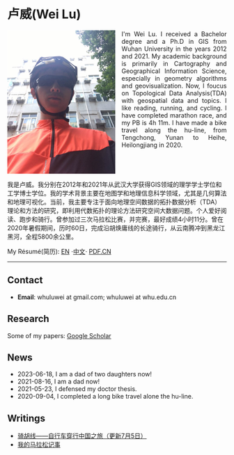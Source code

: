 # 卢威(Wei Lu)
<p style="height:330px; text-align:justify">
<img src="static/me.jpeg" style="height: 330px;float: left;margin-right:15px;"/>
I'm Wei Lu. I received a Bachelor degree and a Ph.D in GIS from Wuhan University in the years 2012 and 2021. My academic background is primarily in Cartography and Geographical Information Science, especially in geometry algorithms and geovisualization. Now, I foucus on Topological Data Analysis(TDA) with geospatial data and topics. I like reading, running, and cycling. I have completed marathon race, and my PB is 4h 11m. I have made a bike travel along the hu-line, from Tengchong, Yunan to Heihe, Heilongjiang in 2020. <br/>

我是卢威。我分别在2012年和2021年从武汉大学获得GIS领域的理学学士学位和工学博士学位。我的学术背景主要在地图学和地理信息科学领域，尤其是几何算法和地理可视化。当前，我主要专注于面向地理空间数据的拓扑数据分析（TDA）理论和方法的研究，即利用代数拓扑的理论方法研究空间大数据问题。个人爱好阅读、跑步和骑行。曾参加过三次马拉松比赛，并完赛，最好成绩4小时11分。曾在2020年暑假期间，历时60日，完成沿胡焕庸线的长途骑行，从云南腾冲到黑龙江黑河，全程5800余公里。<br/> 

My Résumé(简历): <a href="pages/resume.en.html">EN</a> &sdot;<a href="pages/resume.zh.html">中文</a>&sdot; <a href="static/resume.luwei.zh.cn.pdf">PDF.CN</a>
</p>
<hr/>

## Contact
* **Email**: whuluwei at gmail.com; whuluwei at whu.edu.cn

## Research
Some of my papers: [Google Scholar](https://scholar.google.com/citations?user=q8gtz8AAAAAJ) 

## News
* 2023-06-18, I am a dad of two daughters now!
* 2021-08-16, I am a dad now!
* 2021-05-23, I defensed my doctor thesis.
* 2020-09-04, I completed a long bike travel alone the hu-line.

## Writings
* [骑胡线——自行车穿行中国之旅（更新7月5日）](pages/hulineride.html)
* [我的马拉松记事](pages/mymarathon.html)